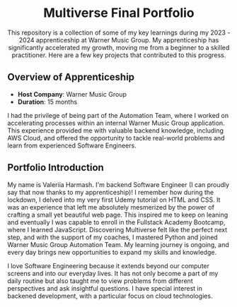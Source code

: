 <div align="center">

<h1>Multiverse Final Portfolio</h1> 
<p align="center">
This repository is a collection of some of my key learnings during my 2023 - 2024 apprenticeship at Warner Music Group. My apprenticeship has significantly accelerated my growth, moving me from a beginner to a skilled practitioner. Here are a few key projects that contributed to this progress.
</p>
</div>

## Overview of Apprenticeship

- **Host Company**: Warner Music Group
- **Duration**: 15 months
<p>
I had the privilege of being part of the Automation Team, where I worked on accelerating processes within an internal Warner Music Group application. This experience provided me with valuable backend knowledge, including AWS Cloud, and offered the opportunity to tackle real-world problems and learn from experienced Software Engineers.
</p>

## Portfolio Introduction

My name is Valeriia Harmash. I'm backend Software Engineer (I can proudly say that now thanks to my apprenticeship)! I remember how during the lockdown, I delved into my very first Udemy tutorial on HTML and CSS. It was an experience that left me absolutely mesmerized by the power of crafting a small yet beautiful web page. This inspired me to keep on leaning and eventually I was capable to enroll in the Fullstack Academy Bootcamp, where I learned JavaScript. Discovering Multiverse felt like the perfect next step, and with the support of my coaches, I mastered Python and joined Warner Music Group Automation Team. My learning journey is ongoing, and every day brings new opportunities to expand my skills and knowledge.

I love Software Engineering because it extends beyond our computer screens and into our everyday lives. It has not only become a part of my daily routine but also taught me to view problems from different perspectives and ask insightful questions. I have special interest in backened development, with a particular focus on cloud technologies.
